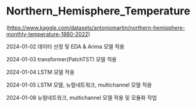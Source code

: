# Northern_Hemisphere_Temperature
(https://www.kaggle.com/datasets/antoniomartin/northern-hemisphere-monthly-temperature-1880-2022)


2024-01-02 데이터 선정 및 EDA & Arima 모델 적용

2024-01-03 transformer(PatchTST) 모델 적용

2024-01-04 LSTM 모델 적용

2024-01-05 LSTM 모델, 뉴럴네트워크, multichannel 모델 적용

2024-01-08 뉴럴네트워크, multichannel 모델 적용 및 모듈화 작업


           